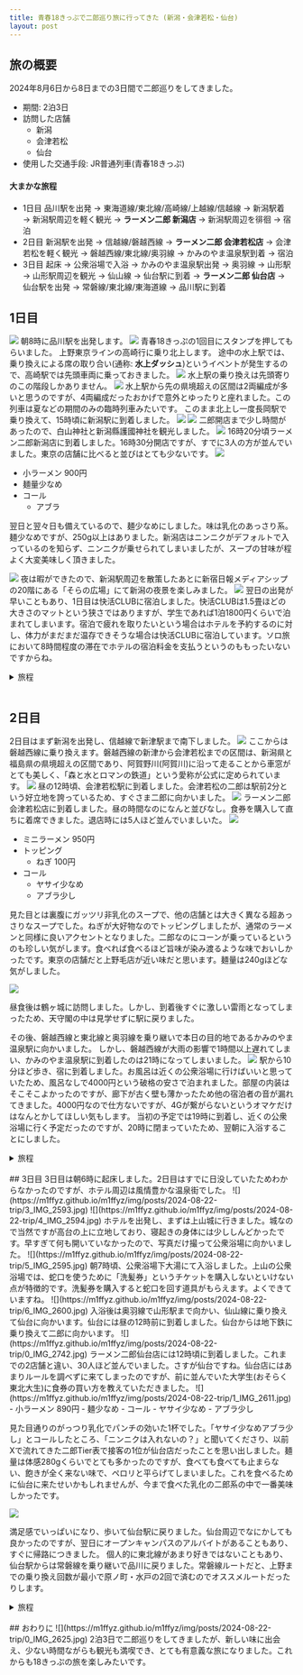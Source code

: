 ```yaml
---
title: 青春18きっぷで二郎巡り旅に行ってきた (新潟・会津若松・仙台)
layout: post
---
```


## 旅の概要

2024年8月6日から8日までの3日間で二郎巡りをしてきました。
- 期間: 2泊3日
- 訪問した店舗
  - 新潟
  - 会津若松
  - 仙台
- 使用した交通手段: JR普通列車(青春18きっぷ)

#### 大まかな旅程
- 1日目
品川駅を出発 → 東海道線/東北線/高崎線/上越線/信越線 → 新潟駅着 → 新潟駅周辺を軽く観光 → <b>ラーメン二郎 新潟店</b> → 新潟駅周辺を徘徊 → 宿泊
- 2日目
新潟駅を出発 → 信越線/磐越西線 → <b>ラーメン二郎 会津若松店</b> → 会津若松を軽く観光 → 磐越西線/東北線/奥羽線 → かみのやま温泉駅到着 → 宿泊
- 3日目
起床 → 公衆浴場で入浴 → かみのやま温泉駅出発 → 奥羽線 → 山形駅 → 山形駅周辺を観光 → 仙山線 → 仙台駅に到着 → <b>ラーメン二郎 仙台店</b> → 仙台駅を出発 → 常磐線/東北線/東海道線 → 品川駅に到着

## 1日目
![](https://m1ffyz.github.io/m1ffyz/img/posts/2024-08-22-trip/0_IMG_2503.jpg)
朝8時に品川駅を出発します。
![](https://m1ffyz.github.io/m1ffyz/img/posts/2024-08-22-trip/1_IMG_2506.jpg)
青春18きっぷの1回目にスタンプを押してもらいました。
上野東京ラインの高崎行に乗り北上します。
途中の水上駅では、乗り換えによる席の取り合い(通称: <b>水上ダッシュ</b>)というイベントが発生するので、高崎駅では先頭車両に乗っておきました。
![](https://m1ffyz.github.io/m1ffyz/img/posts/2024-08-22-trip/5_IMG_2516.jpg)
水上駅の乗り換えは先頭寄りのこの階段しかありません。
![](https://m1ffyz.github.io/m1ffyz/img/posts/2024-08-22-trip/6_IMG_2517.jpg)
水上駅から先の県境超えの区間は2両編成が多いと思うのですが、4両編成だったおかげで意外とゆったりと座れました。この列車は夏などの期間のみの臨時列車みたいです。
このまま北上し一度長岡駅で乗り換えて、15時頃に新潟駅に到着しました。
![](https://m1ffyz.github.io/m1ffyz/img/posts/2024-08-22-trip/8_IMG_2529.jpg)
![](https://m1ffyz.github.io/m1ffyz/img/posts/2024-08-22-trip/9_IMG_2533.jpg)
二郎開店まで少し時間があったので、白山神社と新潟縣護國神社を観光しました。
![](https://m1ffyz.github.io/m1ffyz/img/posts/2024-08-22-trip/0_IMG_2540.jpg)
16時20分頃ラーメン二郎新潟店に到着しました。16時30分開店ですが、すでに3人の方が並んでいました。東京の店舗に比べると並びはとても少ないです。
![](https://m1ffyz.github.io/m1ffyz/img/posts/2024-08-22-trip/1_IMG_2541.jpg)

- 小ラーメン 900円
- 麺量少なめ
- コール
  - アブラ

翌日と翌々日も備えているので、麺少なめにしました。味は乳化のあっさり系。麺少なめですが、250g以上はありました。新潟店はニンニクがデフォルトで入っているのを知らず、ニンニクが乗せられてしまいましたが、スープの甘味が程よく大変美味しく頂きました。

![](https://m1ffyz.github.io/m1ffyz/img/posts/2024-08-22-trip/4_IMG_2553.jpg)
夜は暇ができたので、新潟駅周辺を散策したあとに新宿日報メディアシップの20階にある「そらの広場」にて新潟の夜景を楽しみました。
![](https://m1ffyz.github.io/m1ffyz/img/posts/2024-08-22-trip/5_IMG_2557.jpg)
翌日の出発が早いこともあり、1日目は快活CLUBに宿泊しました。快活CLUBは1.5畳ほどの大きさのマットという狭さではありますが、学生であれば1泊1800円くらいで泊まれてしまいます。宿泊で疲れを取りたいという場合はホテルを予約するのに対し、体力がまだまだ温存できそうな場合は快活CLUBに宿泊しています。ソロ旅において8時間程度の滞在でホテルの宿泊料金を支払うというのももったいないですからね。

<details>
<summary>旅程</summary>
品川 0814 <br>
↓ 上野東京ライン 快速アーバン 高崎 <br>
1012 高崎 1024<br>
↓ 上越線 水上行<br>
1131 水上 1139<br>
↓ 上越線 長岡行<br>
1331 長岡 1339<br>
↓ 信越線 内野行<br>
1506 白山 <br>
↓ 徒歩 <br>
白山公園(白山神社) <br>
↓ 徒歩 <br>
新潟縣護國神社 <br>
↓ 徒歩 <br>
附属学校前停留所 1607 <br>
↓ 新潟交通 C20系統 <br>
1621 万代シテイ停留所 <br>
↓ 徒歩 <br>
ラーメン二郎 新潟店 <br>
↓ 徒歩 <br>
新潟駅 <br>
↓ 徒歩 <br>
新潟日報 メディアシップ <br>
↓ 徒歩 <br>
新潟日報メディアシップ停留所 2017 <br>
↓ 新潟交通 E25系統 <br>
2024 新潟駅 / 新潟 2041 <br>
↓ 越後線 内野行 <br>
2056 寺尾 <br>
↓ 徒歩<br>
快活CLUB 新潟寺尾店<br>

</details>
<br>

## 2日目
2日目はまず新潟を出発し、信越線で新津駅まで南下しました。
![](https://m1ffyz.github.io/m1ffyz/img/posts/2024-08-22-trip/6_IMG_2559.jpg)
ここからは磐越西線に乗り換えます。磐越西線の新津から会津若松までの区間は、新潟県と福島県の県境超えの区間であり、阿賀野川(阿賀川)に沿って走ることから車窓がとても美しく、「森と水とロマンの鉄道」という愛称が公式に定められています。
![](https://m1ffyz.github.io/m1ffyz/img/posts/2024-08-22-trip/7_IMG_2576.jpg)
昼の12時頃、会津若松駅に到着しました。会津若松の二郎は駅前2分という好立地を誇っているため、すぐさま二郎に向かいました。
![](https://m1ffyz.github.io/m1ffyz/img/posts/2024-08-22-trip/8_IMG_2569.jpg)
ラーメン二郎会津若松店に到着しました。昼の時間なのになんと並びなし。食券を購入して直ちに着席できました。退店時には5人ほど並んでいましいた。
![](https://m1ffyz.github.io/m1ffyz/img/posts/2024-08-22-trip/9_IMG_2570.jpg)
- ミニラーメン 950円
- トッピング
  - ねぎ 100円
- コール
  - ヤサイ少なめ
  - アブラ少し

見た目とは裏腹にガッツリ非乳化のスープで、他の店舗とは大きく異なる超あっさりなスープでした。ねぎが大好物なのでトッピングしましたが、通常のラーメンと同様に良いアクセントとなりました。二郎なのにコーンが乗っているというのも珍しい気がします。食べれば食べるほど旨味が染み渡るような味でおいしかったです。東京の店舗だと上野毛店が近い味だと思います。麺量は240gほどな気がしました。

![](https://m1ffyz.github.io/m1ffyz/img/posts/2024-08-22-trip/0_IMG_2575.jpg)

昼食後は鶴ヶ城に訪問しました。しかし、到着後すぐに激しい雷雨となってしまったため、天守閣の中は見学せずに駅に戻りました。

その後、磐越西線と東北線と奥羽線を乗り継いで本日の目的地であるかみのやま温泉駅に向かいました。
しかし、磐越西線が大雨の影響で1時間以上遅れてしまい、かみのやま温泉駅に到着したのは21時になってしまいました。
![](https://m1ffyz.github.io/m1ffyz/img/posts/2024-08-22-trip/2_IMG_2589.jpg)
駅から10分ほど歩き、宿に到着しました。お風呂は近くの公衆浴場に行けばいいと思っていたため、風呂なしで4000円という破格の安さで泊まれました。部屋の内装はそこそこよかったのですが、廊下が古く壁も薄かったため他の宿泊者の音が漏れてきました。4000円なので仕方ないですが、4Gが繋がらないというオマケだけはなんとかしてほしい気もします。
当初の予定では19時に到着し、近くの公衆浴場に行く予定だったのですが、20時に閉まっていたため、翌朝に入浴することにしました。

<details>
<summary>旅程</summary>
寺尾 0827 <br>
↓ 越後線 長岡行 <br>
0914 新津 0933 <br>
↓ 磐越西線 会津若松行 <br>
1159 会津若松<br>
↓ 徒歩<br>
ラーメン二郎 会津若松店<br>
↓ 徒歩<br>
若松駅前停留所 1300<br>
↓ まちなか周遊バス ハイカラさん<br>
1320 鶴ケ城入口停留所<br>
↓ 徒歩<br>
鶴ヶ城<br>
↓ 徒歩<br>
鶴ケ城入口停留所 1409<br>
↓ まちなか周遊バス あかべぇ<br>
1410 若松駅前 / 会津若松 1530(遅延により1550)<br>
↓ 磐越西線 快速 郡山行<br>
1635(1740) 郡山 1818<br>
↓ 東北線 福島行<br>
1904 福島 1941<br>
↓ 奥羽線 米沢行<br>
2027 米沢 2029<br>
↓ 奥羽線 山形行<br>
2101 かみのやま温泉<br>
↓ 徒歩 <br>
ホテル <br>

</details>

<br>
## 3日目
3日目は朝6時に起床しました。2日目はすでに日没していたためわからなかったのですが、ホテル周辺は風情豊かな温泉街でした。
![](https://m1ffyz.github.io/m1ffyz/img/posts/2024-08-22-trip/3_IMG_2593.jpg)
![](https://m1ffyz.github.io/m1ffyz/img/posts/2024-08-22-trip/4_IMG_2594.jpg)
ホテルを出発し、まずは上山城に行きました。城なので当然ですが高台の上に立地しており、寝起きの身体には少ししんどかったです。早すぎて何も開いていなかったので、写真だけ撮って公衆浴場に向かいました。
![](https://m1ffyz.github.io/m1ffyz/img/posts/2024-08-22-trip/5_IMG_2595.jpg)
朝7時頃、公衆浴場下大湯にて入浴しました。上山の公衆浴場では、蛇口を使うために「洗髪券」というチケットを購入しないといけない点が特徴的です。洗髪券を購入すると蛇口を回す道具がもらえます。よくできていますね。
![](https://m1ffyz.github.io/m1ffyz/img/posts/2024-08-22-trip/6_IMG_2600.jpg)
入浴後は奥羽線で山形駅まで向かい、仙山線に乗り換えて仙台に向かいます。仙台には昼の12時前に到着しました。仙台からは地下鉄に乗り換えて二郎に向かいます。
![](https://m1ffyz.github.io/m1ffyz/img/posts/2024-08-22-trip/0_IMG_2742.jpg)
ラーメン二郎仙台店には12時頃に到着しました。これまでの2店舗と違い、30人ほど並んでいました。さすが仙台ですね。仙台店にはあまりルールを調べずに来てしまったのですが、前に並んでいた大学生(おそらく東北大生)に食券の買い方を教えていただきました。
![](https://m1ffyz.github.io/m1ffyz/img/posts/2024-08-22-trip/1_IMG_2611.jpg)
- 小ラーメン 890円
- 麺少なめ
- コール
  - ヤサイ少なめ
  - アブラ少し

見た目通りのがっつり乳化でパンチの効いた1杯でした。「ヤサイ少なめアブラ少し」とコールしたところ、「ニンニクは入れないの？」と聞いてくださり、以前Xで流れてきた二郎Tier表で接客の1位が仙台店だったことを思い出しました。麺量は体感280gくらいでとても多かったのですが、食べても食べても止まらない、飽きが全く来ない味で、ペロリと平らげてしまいました。これを食べるために仙台に来たせいかもしれませんが、今まで食べた乳化の二郎系の中で一番美味しかったです。

![](https://m1ffyz.github.io/m1ffyz/img/posts/2024-08-22-trip/2_IMG_2613.jpg)

満足感でいっぱいになり、歩いて仙台駅に戻りました。仙台周辺でなにかしても良かったのですが、翌日にオープンキャンパスのアルバイトがあることもあり、すぐに帰路につきました。
個人的に東北線があまり好きではないこともあり、仙台駅からは常磐線を乗り継いで品川に戻りました。常磐線ルートだと、上野までの乗り換え回数が最小で原ノ町・水戸の2回で済むのでオススメルートだったりします。

<details>
<summary>旅程</summary>
ホテル<br>
↓ 徒歩<br>
上山城<br>
↓ 徒歩<br>
公衆浴場下大湯<br>
↓ 徒歩<br>
ホテル<br>
↓ 徒歩<br>
かみのやま温泉 0841<br>
↓ 奥羽線 山形行<br>
0853 山形<br>
↓ 徒歩<br>
霞城公園<br>
↓ 徒歩<br>
霞城セントラル 展望ロビー<br>
↓ 徒歩<br>
山形 1012<br>
↓ 仙山線 快速 仙台行<br>
1135 仙台 1154<br>
↓ 仙台市地下鉄東西線 八木山動物公園行<br>
1156 青葉通一丁目<br>
↓ 徒歩<br>
ラーメン二郎 仙台店<br>
↓ 徒歩<br>
仙台 1440<br>
↓ 常磐線 原ノ町行<br>
1609 原ノ町 1620<br>
↓ 常磐線 水戸行<br>
1934 水戸 1940<br>
↓ 常磐線 上野行<br>
2146 上野 2154<br>
↓ 上野東京ライン 国府津行<br>
2211 品川<br>

</details>

<br>
## おわりに
![](https://m1ffyz.github.io/m1ffyz/img/posts/2024-08-22-trip/0_IMG_2625.jpg)
2泊3日で二郎巡りをしてきましたが、新しい味に出会え、少ない時間ながらも観光も満喫でき、とても有意義な旅になりました。これからも18きっぷの旅を楽しみたいです。